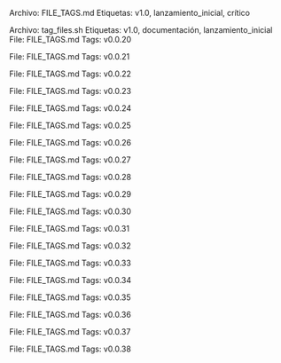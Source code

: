 Archivo: FILE_TAGS.md
Etiquetas: v1.0, lanzamiento_inicial, crítico

Archivo: tag_files.sh
Etiquetas: v1.0, documentación, lanzamiento_inicial
File: FILE_TAGS.md
Tags: v0.0.20

File: FILE_TAGS.md
Tags: v0.0.21

File: FILE_TAGS.md
Tags: v0.0.22

File: FILE_TAGS.md
Tags: v0.0.23

File: FILE_TAGS.md
Tags: v0.0.24

File: FILE_TAGS.md
Tags: v0.0.25

File: FILE_TAGS.md
Tags: v0.0.26

File: FILE_TAGS.md
Tags: v0.0.27

File: FILE_TAGS.md
Tags: v0.0.28

File: FILE_TAGS.md
Tags: v0.0.29

File: FILE_TAGS.md
Tags: v0.0.30

File: FILE_TAGS.md
Tags: v0.0.31

File: FILE_TAGS.md
Tags: v0.0.32

File: FILE_TAGS.md
Tags: v0.0.33

File: FILE_TAGS.md
Tags: v0.0.34

File: FILE_TAGS.md
Tags: v0.0.35

File: FILE_TAGS.md
Tags: v0.0.36

File: FILE_TAGS.md
Tags: v0.0.37

File: FILE_TAGS.md
Tags: v0.0.38

